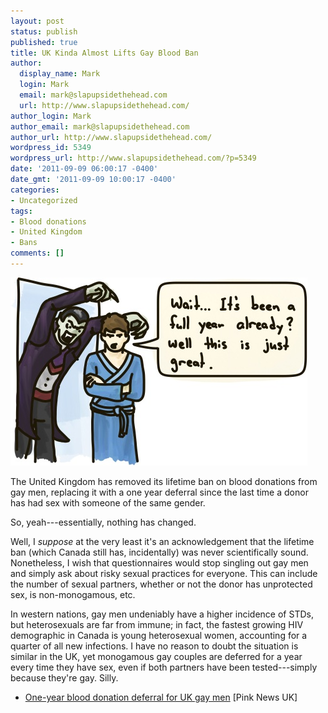 ```yaml
---
layout: post
status: publish
published: true
title: UK Kinda Almost Lifts Gay Blood Ban
author:
  display_name: Mark
  login: Mark
  email: mark@slapupsidethehead.com
  url: http://www.slapupsidethehead.com/
author_login: Mark
author_email: mark@slapupsidethehead.com
author_url: http://www.slapupsidethehead.com/
wordpress_id: 5349
wordpress_url: http://www.slapupsidethehead.com/?p=5349
date: '2011-09-09 06:00:17 -0400'
date_gmt: '2011-09-09 10:00:17 -0400'
categories:
- Uncategorized
tags:
- Blood donations
- United Kingdom
- Bans
comments: []
---
```

![A vampire lunges through a doorway while a man remarks:](/wp-content/media/2011/09/vampire-waiting.jpg "He set a reminder on his smart phone calendar, you see.")

The United Kingdom has removed its lifetime ban on blood donations from gay men, replacing it with a one year deferral since the last time a donor has had sex with someone of the same gender.

So, yeah---essentially, nothing has changed.

Well, I _suppose_ at the very least it's an acknowledgement that the lifetime ban (which Canada still has, incidentally) was never scientifically sound. Nonetheless, I wish that questionnaires would stop singling out gay men and simply ask about risky sexual practices for everyone. This can include the number of sexual partners, whether or not the donor has unprotected sex, is non-monogamous, etc.

In western nations, gay men undeniably have a higher incidence of STDs, but heterosexuals are far from immune; in fact, the fastest growing HIV demographic in Canada is young heterosexual women, accounting for a quarter of all new infections. I have no reason to doubt the situation is similar in the UK, yet monogamous gay couples are deferred for a year every time they have sex, even if both partners have been tested---simply because they're gay. Silly.

-  [One-year blood donation deferral for UK gay men](http://www.pinknews.co.uk/2011/09/08/one-year-blood-donation-deferral-for-uk-gay-men/) [Pink News UK]
